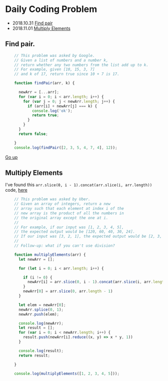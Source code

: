 # <a name="goUp"/>Daily Coding Problem 


- 2018.10.31 [Find pair](#find)
- 2018.11.01 [Multiply Elements](#multi)







## <a name="find"/> Find pair.
```javascript
    // This problem was asked by Google.
    // Given a list of numbers and a number k,
    // return whether any two numbers from the list add up to k.
    // For example, given [10, 15, 3, 7]
    // and k of 17, return true since 10 + 7 is 17.

    function findPair(arr, k) {

      newArr = [...arr];
      for (var i = 0; i < arr.length; i++) {
        for (var j = 0; j < newArr.length; j++) {
          if (arr[i] + newArr[j] === k) {
            console.log('ok');
            return true;
          }
        }
      }
      return false;

    }
    console.log(findPair([2, 3, 5, 4, 7, 4], 12));
```
[Go up](#goUp)


## <a name="multi"/> Multiply Elements

I've found this `arr.slice(0, i - 1).concat(arr.slice(i, arr.length))` code, [here](https://flaviocopes.com/how-to-remove-item-from-array/)

```javaScript
    // This problem was asked by Uber.
    // Given an array of integers, return a new
    // array such that each element at index i of the
    // new array is the product of all the numbers in
    // the original array except the one at i.
    //
    // For example, if our input was [1, 2, 3, 4, 5],
    // the expected output would be [120, 60, 40, 30, 24].
    // If our input was [3, 2, 1], the expected output would be [2, 3, 6].
    //
    // Follow-up: what if you can't use division?

    function multiplyElements(arr) {
      let newArr = [];

      for (let i = 0; i < arr.length; i++) {

        if (i != 0) {
          newArr[i] = arr.slice(0, i - 1).concat(arr.slice(i, arr.length));
        }
        newArr[0] = arr.slice(0, arr.length - 1)
      }

      let elem = newArr[0];
      newArr.splice(0, 1);
      newArr.push(elem);

      console.log(newArr);
      let result = [];
      for (var i = 0; i < newArr.length; i++) {
        result.push(newArr[i].reduce((x, y) => x * y, 1))
      }

      console.log(result);
      return result;

    }

    console.log(multiplyElements([1, 2, 3, 4, 5]));

```


